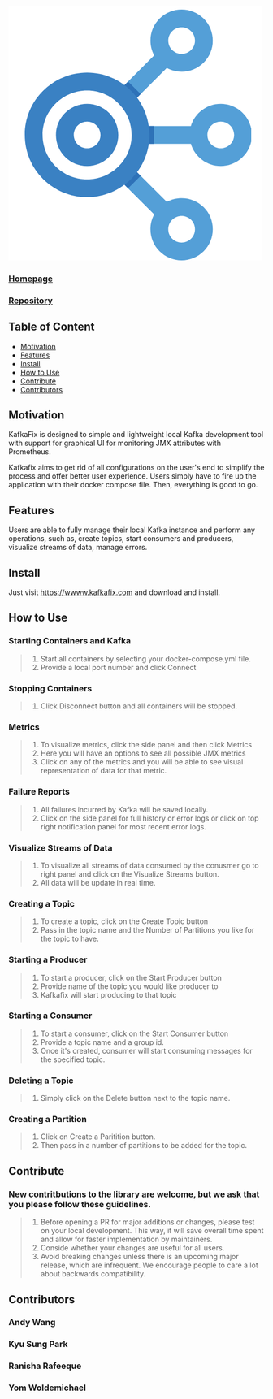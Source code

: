 ![logo](https://github.com/oslabs-beta/kafkafix/blob/main/assets/KafkaFix%20(png).png)

### [Homepage](https://www.kafkafix.com)
### [Repository](https://github.com/oslabs-beta/kafkafix)

## Table of Content

- [Motivation](#-motivation)
- [Features](#-features)
- [Install](#-install)
- [How to Use](#-how-to-use)
- [Contribute](#-contribute)
- [Contributors](#-contributors)

## Motivation

KafkaFix is designed to simple and lightweight local Kafka development tool with support for graphical UI for monitoring JMX attributes with Prometheus.

Kafkafix aims to get rid of all configurations on the user's end to simplify the process and offer better user experience. Users simply have to fire up the application with their docker compose file. Then, everything is good to go.

## Features

Users are able to fully manage their local Kafka instance and perform any operations, such as, create topics, start consumers and producers, visualize streams of data, manage errors.

## Install

Just visit https://wwww.kafkafix.com and download and install.

## How to Use

### Starting Containers and Kafka

> 1. Start all containers by selecting your docker-compose.yml file.
> 2. Provide a local port number and click Connect

### Stopping Containers

> 1. Click Disconnect button and all containers will be stopped.

### Metrics

> 1. To visualize metrics, click the side panel and then click Metrics
> 2. Here you will have an options to see all possible JMX metrics
> 3. Click on any of the metrics and you will be able to see visual representation of data for that metric.

### Failure Reports

> 1. All failures incurred by Kafka will be saved locally.
> 2. Click on the side panel for full history or error logs or click on top right notification panel for most recent error logs.

### Visualize Streams of Data

> 1. To visualize all streams of data consumed by the conusmer go to right panel and click on the Visualize Streams button.
> 2. All data will be update in real time.

### Creating a Topic

> 1. To create a topic, click on the Create Topic button
> 2. Pass in the topic name and the Number of Partitions you like for the topic to have.

### Starting a Producer

> 1. To start a producer, click on the Start Producer button
> 2. Provide name of the topic you would like producer to
> 3. Kafkafix will start producing to that topic

### Starting a Consumer

> 1. To start a consumer, click on the Start Consumer button
> 2. Provide a topic name and a group id.
> 3. Once it's created, consumer will start consuming messages for the specified topic.

### Deleting a Topic

> 1. Simply click on the Delete button next to the topic name.

### Creating a Partition

> 1. Click on Create a Paritition button.
> 2. Then pass in a number of partitions to be added for the topic.

## Contribute
### New contritbutions to the library are welcome, but we ask that you please follow these guidelines.

> 1. Before opening a PR for major additions or changes, please test on your local development. This way, it will save overall time spent and allow for faster implementation by maintainers.
> 2. Conside whether your changes are useful for all users.
> 3. Avoid breaking changes unless there is an upcoming major release, which are infrequent. We encourage people to care a lot about backwards compatibility.

## Contributors

### Andy Wang
### Kyu Sung Park
### Ranisha Rafeeque
### Yom Woldemichael

